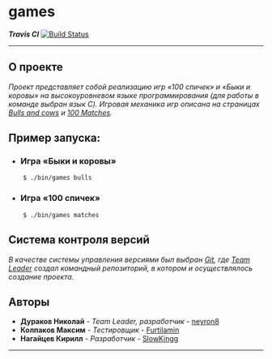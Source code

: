 # games
***Travis CI*** [![Build Status](https://travis-ci.org/neyron8/TRPO-2018-games-library.svg?branch=master)](https://travis-ci.org/neyron8/TRPO-2018-games-library)
***
## О проекте
*Проект представляет собой реализацию игр «100 спичек» и «Быки и коровы» на высокоуровневом языке программирования (для работы в команде выбран язык C). Игровая механика игр описана на страницах [Bulls and cows] и [100 Matches].*

## Пример запуска:
* ### **Игра «Быки и коровы»**
~~~
    $ ./bin/games bulls
~~~
* ### **Игра «100 спичек»**
~~~
    $ ./bin/games matches
~~~

## Система контроля версий
*В качестве системы управления версиями был выбран [Git](https://git-scm.com/), где [Team Leader](https://github.com/neyron8) создал командный репозиторий, в котором и осуществлялось создание проекта.*

## Авторы

* **Дураков Николай** - *Team Leader, разработчик* - [neyron8](https://github.com/neyron8)
* **Колпаков Максим** - *Тестировщик* - [Furtilamin](https://github.com/Furtilamin)
* **Нагайцев Кирилл** - *Разработчик* - [SlowKingg](https://github.com/SlowKingg)
***

[Bulls and cows]: <https://github.com/neyron8/TRPO-2018-games-library/wiki/Bulls-and-cows>
[100 Matches]: <https://github.com/neyron8/TRPO-2018-games-library/wiki/100-Matches>
